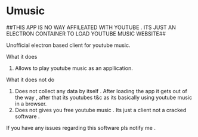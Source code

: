 # Umusic

##THIS APP IS NO WAY AFFILEATED WITH YOUTUBE . ITS JUST AN ELECTRON CONTAINER TO LOAD YOUTUBE MUSIC WEBSITE##

 Unofficial electron based client for youtube music.
 
 What it does
  1) Allows to play youtube music as an appllication.
  
 What it does not do
  1) Does not collect any data by itself . After loading the app it gets out of the way , after that its youtubes t&c as its basically using youtube music in a browser.
  2) Does not gives you free youtube music . Its just a client not a cracked software .
  
 If you have any issues regarding this software pls notify me .
